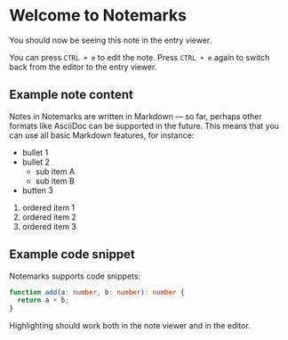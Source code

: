 # Welcome to Notemarks

You should now be seeing this note in the entry viewer.

You can press `CTRL + e` to edit the note. Press `CTRL + e` again to switch back from the editor to the entry viewer.

## Example note content

Notes in Notemarks are written in Markdown — so far, perhaps other formats like AsciiDoc can be supported in the future. This means that you can use all basic Markdown features, for instance:

- bullet 1
- bullet 2
    - sub item A
    - sub item B
- butten 3

1. ordered item 1
1. ordered item 2
1. ordered item 3

## Example code snippet

Notemarks supports code snippets:

```ts
function add(a: number, b: number): number {
  return a + b;
}
```

Highlighting should work both in the note viewer and in the editor.
